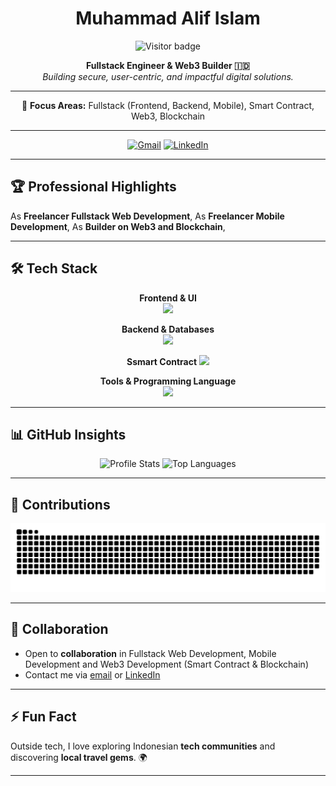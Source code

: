 <!--
  README.md — Professional & Structured GitHub Profile
  Author: Muhammad Alif Islam
-->

<div align="center">

# Muhammad Alif Islam

<img src="https://visitor-badge.laobi.icu/badge?page_id=termaulmaul.termaulmaul" alt="Visitor badge" loading="lazy" />

**Fullstack Engineer & Web3 Builder 🇮🇩**  
*Building secure, user-centric, and impactful digital solutions.*

---

🌱 **Focus Areas:** Fullstack (Frontend, Backend, Mobile), Smart Contract, Web3, Blockchain  

---

[![Gmail](https://img.shields.io/badge/Gmail-333333?style=for-the-badge&logo=gmail&logoColor=red)](mailto:malif.1006@gmail.com)
[![LinkedIn](https://img.shields.io/badge/LinkedIn-0077B5?style=for-the-badge&logo=linkedin&logoColor=white)](https://www.linkedin.com/in/muhammad-alif-islam/)

</div>

---

## 🏆 Professional Highlights

As **Freelancer Fullstack Web Development**,
As **Freelancer Mobile Development**,
As **Builder on Web3 and Blockchain**,


---

## 🛠️ Tech Stack

<div align="center">

**Frontend & UI**  
<img src="https://skillicons.dev/icons?i=react,,next,flutter,html,css,tailwind,bootstrap,figma" height="32" />

**Backend & Databases**  
<img src="https://skillicons.dev/icons?i=nodejs,laravel,express,python,flask,mysql,postgresql,mongodb,firebase,supabase" height="32" />

**Ssmart Contract**
<img src="https://skillicons.dev/icons?i=solidity,rust,ethereum,solana" height="32" />

**Tools & Programming Language**  
<img src="https://skillicons.dev/icons?i=docker,git,github,vscode,typescript,javascript,python,php" height="32" />

</div>

---

## 📊 GitHub Insights

<div align="center">

<img height="170" src="https://github-readme-stats.vercel.app/api?username=muhammalif&hide_border=true&show_icons=true&count_private=true&theme=gruvbox&bg_color=151515" alt="Profile Stats" />

<img width="325" src="https://github-readme-stats-salesp07.vercel.app/api/top-langs/?username=muhammalif&hide=HTML&langs_count=8&layout=compact&theme=react&border_radius=10&size_weight=0.5&count_weight=0.5&exclude_repo=github-readme-stats" alt="Top Languages" />

</div>

---

## 🐍 Contributions

<div align="center">
  <img src="https://raw.githubusercontent.com/salesp07/salesp07/output/github-contribution-grid-snake.svg" alt="snake animation" />
</div>

---

## 🤝 Collaboration

- Open to **collaboration** in Fullstack Web Development, Mobile Development and Web3 Development (Smart Contract & Blockchain)  
- Contact me via [email](mailto:malif.1006@gmail.com) or [LinkedIn](https://www.linkedin.com/in/muhammad-alif-islam/)   

---

## ⚡ Fun Fact

Outside tech, I love exploring Indonesian **tech communities** and discovering **local travel gems**. 🌍

---

<div align="center">


</div>
